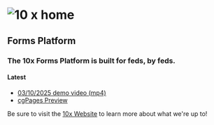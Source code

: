 # ![10 x home](https://github.com/orgs/GSA-TTS/projects/38/assets/1735772/707b4c23-9aae-4f5c-bda7-c226a58a2d22 "10 x")

## Forms Platform

### The 10x Forms Platform is built for feds, by feds.

#### Latest

* [03/10/2025 demo video (mp4)](https://github.com/GSA-TTS/10x-projects/projects/forms-platform/2025-03-06-forms-platform-demo.mp4)
* [cgPages Preview](https://federalist-9ab3a388-1535-4bd5-a4bf-04c7933172d6.sites.pages.cloud.gov/site/gsa-tts/forms/)

Be sure to visit the [10x Website](https://10x.gsa.gov) to learn more about what we're up to!
